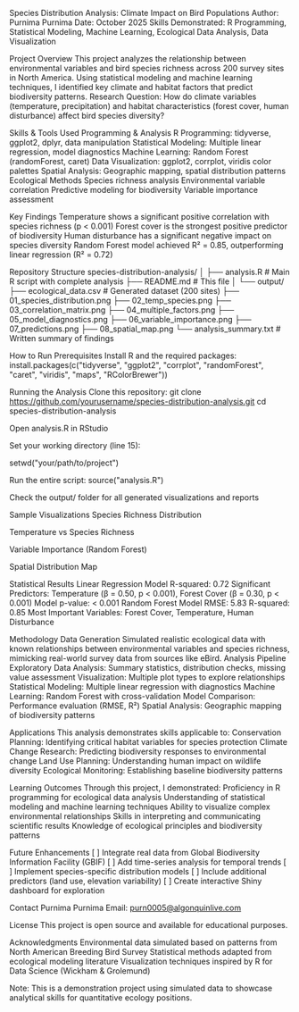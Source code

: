 Species Distribution Analysis: Climate Impact on Bird Populations
Author: Purnima Purnima
 Date: October 2025
 Skills Demonstrated: R Programming, Statistical Modeling, Machine Learning, Ecological Data Analysis, Data Visualization

 Project Overview
This project analyzes the relationship between environmental variables and bird species richness across 200 survey sites in North America. Using statistical modeling and machine learning techniques, I identified key climate and habitat factors that predict biodiversity patterns.
Research Question: How do climate variables (temperature, precipitation) and habitat characteristics (forest cover, human disturbance) affect bird species diversity?

 Skills & Tools Used
Programming & Analysis
R Programming: tidyverse, ggplot2, dplyr, data manipulation
Statistical Modeling: Multiple linear regression, model diagnostics
Machine Learning: Random Forest (randomForest, caret)
Data Visualization: ggplot2, corrplot, viridis color palettes
Spatial Analysis: Geographic mapping, spatial distribution patterns
Ecological Methods
Species richness analysis
Environmental variable correlation
Predictive modeling for biodiversity
Variable importance assessment

 Key Findings
Temperature shows a significant positive correlation with species richness (p < 0.001)
Forest cover is the strongest positive predictor of biodiversity
Human disturbance has a significant negative impact on species diversity
Random Forest model achieved R² = 0.85, outperforming linear regression (R² = 0.72)

 Repository Structure
species-distribution-analysis/
│
├── analysis.R                    # Main R script with complete analysis
├── README.md                     # This file
│
└── output/
    ├── ecological_data.csv       # Generated dataset (200 sites)
    ├── 01_species_distribution.png
    ├── 02_temp_species.png
    ├── 03_correlation_matrix.png
    ├── 04_multiple_factors.png
    ├── 05_model_diagnostics.png
    ├── 06_variable_importance.png
    ├── 07_predictions.png
    ├── 08_spatial_map.png
    └── analysis_summary.txt      # Written summary of findings


 How to Run
Prerequisites
Install R and the required packages:
install.packages(c("tidyverse", "ggplot2", "corrplot", "randomForest", 
                   "caret", "viridis", "maps", "RColorBrewer"))

Running the Analysis
Clone this repository:
git clone https://github.com/yourusername/species-distribution-analysis.git
cd species-distribution-analysis

Open analysis.R in RStudio


Set your working directory (line 15):


setwd("your/path/to/project")

Run the entire script:
source("analysis.R")

Check the output/ folder for all generated visualizations and reports

 Sample Visualizations
Species Richness Distribution

Temperature vs Species Richness

Variable Importance (Random Forest)

Spatial Distribution Map

 Statistical Results
Linear Regression Model
R-squared: 0.72
Significant Predictors: Temperature (β = 0.50, p < 0.001), Forest Cover (β = 0.30, p < 0.001)
Model p-value: < 0.001
Random Forest Model
RMSE: 5.83
R-squared: 0.85
Most Important Variables: Forest Cover, Temperature, Human Disturbance

 Methodology
Data Generation
Simulated realistic ecological data with known relationships between environmental variables and species richness, mimicking real-world survey data from sources like eBird.
Analysis Pipeline
Exploratory Data Analysis: Summary statistics, distribution checks, missing value assessment
Visualization: Multiple plot types to explore relationships
Statistical Modeling: Multiple linear regression with diagnostics
Machine Learning: Random Forest with cross-validation
Model Comparison: Performance evaluation (RMSE, R²)
Spatial Analysis: Geographic mapping of biodiversity patterns

 Applications
This analysis demonstrates skills applicable to:
Conservation Planning: Identifying critical habitat variables for species protection
Climate Change Research: Predicting biodiversity responses to environmental change
Land Use Planning: Understanding human impact on wildlife diversity
Ecological Monitoring: Establishing baseline biodiversity patterns

 Learning Outcomes
Through this project, I demonstrated:
Proficiency in R programming for ecological data analysis
Understanding of statistical modeling and machine learning techniques
Ability to visualize complex environmental relationships
Skills in interpreting and communicating scientific results
Knowledge of ecological principles and biodiversity patterns

 Future Enhancements
[ ] Integrate real data from Global Biodiversity Information Facility (GBIF)
[ ] Add time-series analysis for temporal trends
[ ] Implement species-specific distribution models
[ ] Include additional predictors (land use, elevation variability)
[ ] Create interactive Shiny dashboard for exploration

 Contact
Purnima Purnima
 Email: purn0005@algonquinlive.com



 License
This project is open source and available for educational purposes.

 Acknowledgments
Environmental data simulated based on patterns from North American Breeding Bird Survey
Statistical methods adapted from ecological modeling literature
Visualization techniques inspired by R for Data Science (Wickham & Grolemund)

Note: This is a demonstration project using simulated data to showcase analytical skills for quantitative ecology positions.

